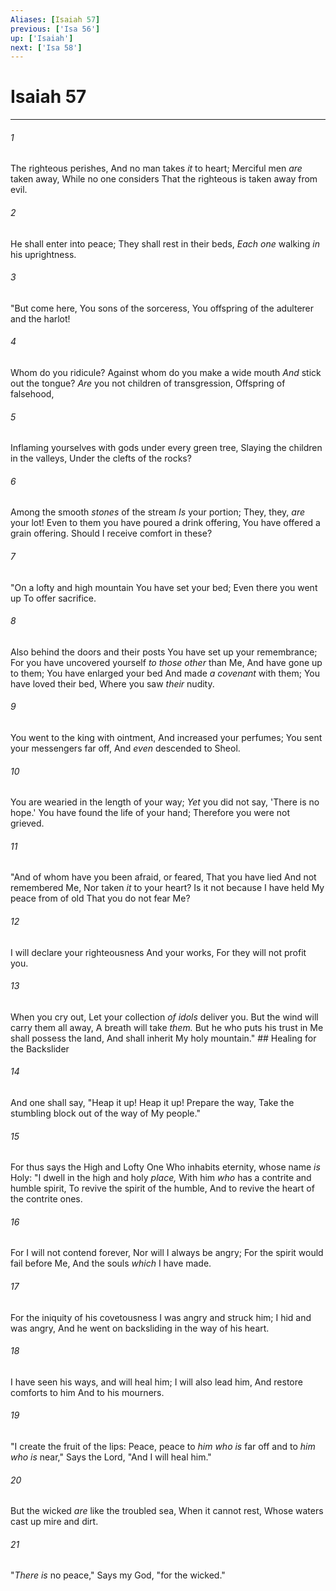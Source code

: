 ```yaml
---
Aliases: [Isaiah 57]
previous: ['Isa 56']
up: ['Isaiah']
next: ['Isa 58']
---
```

# Isaiah 57

***


###### 1 
The righteous perishes, And no man takes _it_ to heart; Merciful men _are_ taken away, While no one considers That the righteous is taken away from evil. 

###### 2 
He shall enter into peace; They shall rest in their beds, _Each one_ walking _in_ his uprightness. 

###### 3 
"But come here, You sons of the sorceress, You offspring of the adulterer and the harlot! 

###### 4 
Whom do you ridicule? Against whom do you make a wide mouth _And_ stick out the tongue? _Are_ you not children of transgression, Offspring of falsehood, 

###### 5 
Inflaming yourselves with gods under every green tree, Slaying the children in the valleys, Under the clefts of the rocks? 

###### 6 
Among the smooth _stones_ of the stream _Is_ your portion; They, they, _are_ your lot! Even to them you have poured a drink offering, You have offered a grain offering. Should I receive comfort in these? 

###### 7 
"On a lofty and high mountain You have set your bed; Even there you went up To offer sacrifice. 

###### 8 
Also behind the doors and their posts You have set up your remembrance; For you have uncovered yourself _to those other_ than Me, And have gone up to them; You have enlarged your bed And made _a covenant_ with them; You have loved their bed, Where you saw _their_ nudity. 

###### 9 
You went to the king with ointment, And increased your perfumes; You sent your messengers far off, And _even_ descended to Sheol. 

###### 10 
You are wearied in the length of your way; _Yet_ you did not say, 'There is no hope.' You have found the life of your hand; Therefore you were not grieved. 

###### 11 
"And of whom have you been afraid, or feared, That you have lied And not remembered Me, Nor taken _it_ to your heart? Is it not because I have held My peace from of old That you do not fear Me? 

###### 12 
I will declare your righteousness And your works, For they will not profit you. 

###### 13 
When you cry out, Let your collection _of idols_ deliver you. But the wind will carry them all away, A breath will take _them._ But he who puts his trust in Me shall possess the land, And shall inherit My holy mountain." ## Healing for the Backslider 

###### 14 
And one shall say, "Heap it up! Heap it up! Prepare the way, Take the stumbling block out of the way of My people." 

###### 15 
For thus says the High and Lofty One Who inhabits eternity, whose name _is_ Holy: "I dwell in the high and holy _place,_ With him _who_ has a contrite and humble spirit, To revive the spirit of the humble, And to revive the heart of the contrite ones. 

###### 16 
For I will not contend forever, Nor will I always be angry; For the spirit would fail before Me, And the souls _which_ I have made. 

###### 17 
For the iniquity of his covetousness I was angry and struck him; I hid and was angry, And he went on backsliding in the way of his heart. 

###### 18 
I have seen his ways, and will heal him; I will also lead him, And restore comforts to him And to his mourners. 

###### 19 
"I create the fruit of the lips: Peace, peace to _him who is_ far off and to _him who is_ near," Says the Lord, "And I will heal him." 

###### 20 
But the wicked _are_ like the troubled sea, When it cannot rest, Whose waters cast up mire and dirt. 

###### 21 
"_There_ _is_ no peace," Says my God, "for the wicked."
